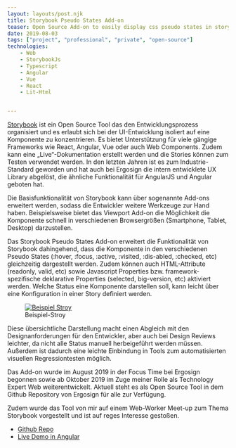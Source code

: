 ```yaml
---
layout: layouts/post.njk
title: Storybook Pseudo States Add-on
teaser: Open Source Add-on to easily display css pseudo states in storybook.
date: 2019-08-03
tags: ["project", "professional", "private", "open-source"]
technologies:
    - Web
    - StorybookJs
    - Typescript
    - Angular
    - Vue
    - React
    - Lit-Html


---
```


[Storybook](https://storybook.js.org/) ist ein Open Source Tool das den Entwicklungsprozess organisiert und es erlaubt sich bei der UI-Entwicklung isoliert auf eine Komponente zu konzentrieren. Es bietet Unterstützung für viele gängige Frameworks wie React, Angular, Vue oder auch Web Components. Zudem kann eine „Live“-Dokumentation erstellt werden und die Stories können zum Testen verwendet werden.
In den letzten Jahren ist es zum Industrie-Standard geworden und hat auch bei Ergosign die intern entwicklete UX Library abgelöst, die ähnliche Funktionalität für AngularJS und Angular geboten hat.

Die Basisfunktionalität von Storybook kann über sogenannte Add-ons erweitert werden, sodass die Entwickler weitere Werkzeuge zur Hand haben. Beispielsweise bietet das Viewport Add-on die Möglichkeit die Komponente schnell in verschiedenen Browsergrößen (Smartphone, Tablet, Desktop) darzustellen.

Das Storybook Pseudo States Add-on erweitert die Funktionalität von Storybook dahingehend, dass die Komponente in den verschiedenen Pseudo States (:hover, :focus, :active, :visited, :dis-abled, :checked, etc) gleichzeitig dargestellt werden. Zudem können auch HTML-Attribute (readonly, valid, etc) sowie Javascript Properties bzw. framework-spezifische deklarative Properties (selected, big-version, etc) aktiviert werden. Welche Status eine Komponente darstellen soll, kann leicht über eine Konfiguration in einer Story definiert werden.

<figure>
      <a href="{{'/assets/projects/storybook-pseudo-states-addon/addon-example.jpg' | url}}">
          <img src="{{'/assets/projects/storybook-pseudo-states-addon/addon-example.jpg' | url}}"alt="Beispiel Stroy" />
      </a>
      <figcaption > Beispiel-Stroy</figcaption>
</figure>

Diese übersichtliche Darstellung macht einen Abgleich mit den Designanforderungen für den Entwickler, aber auch bei Design Reviews leichter, da nicht alle Status manuell herbeigeführt werden müssen. Außerdem ist dadurch eine leichte Einbindung in Tools zum automatisierten visuellen Regressiontesten möglich.

Das Add-on wurde im August 2019 in der Focus Time bei Ergosign begonnen sowie ab Oktober 2019 im Zuge meiner Rolle als Technology Expert Web weiterentwickelt. Aktuell steht es als Open Source Tool in dem Github Repository von Ergosign für alle zur Verfügung. 

Zudem wurde das Tool von mir auf einem Web-Worker Meet-up zum Thema Storybook vorgestellt und ist auf reges Interesse gestoßen.

- <a href="https://github.com/Ergosign/storybook-addon-pseudo-states" rel="noopener" target="_blank">Github Repo</a>
- <a href="https://philippone.github.io/angular-ci-storybook-pseudo-states-example/?path=/story/simple-button--simple-button" rel="noopener" target="_blank">Live Demo in Angular</a>